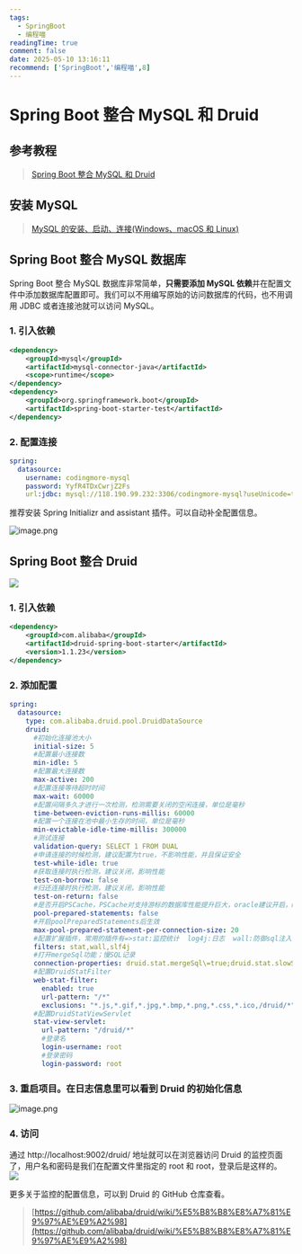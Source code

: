 ```yaml
---
tags:
  - SpringBoot
  - 编程喵
readingTime: true
comment: false
date: 2025-05-10 13:16:11
recommend: ['SpringBoot','编程喵',8]
---
```


# Spring Boot 整合 MySQL 和 Druid

## 参考教程

>[Spring Boot 整合 MySQL 和 Druid](https://www.yuque.com/itwanger/vn4p17/yzg33s)

## 安装 MySQL

>[MySQL 的安装、启动、连接(Windows、macOS 和 Linux)](https://javabetter.cn/mysql/install.html)

## Spring Boot 整合 MySQL 数据库

Spring Boot 整合 MySQL 数据库非常简单，**只需要添加 MySQL 依赖**并在配置文件中添加数据库配置即可。我们可以不用编写原始的访问数据库的代码，也不用调用 JDBC 或者连接池就可以访问 MySQL。

### 1. 引入依赖

```XML
<dependency>
    <groupId>mysql</groupId>
    <artifactId>mysql-connector-java</artifactId>
    <scope>runtime</scope>
</dependency>
<dependency>
    <groupId>org.springframework.boot</groupId>
    <artifactId>spring-boot-starter-test</artifactId>
</dependency>
```

### 2. 配置连接

```yml
spring:
  datasource:
    username: codingmore-mysql
    password: YyfR4TDxCwrjZ2Fs
    url:jdbc: mysql://118.190.99.232:3306/codingmore-mysql?useUnicode=true&characterEncoding=utf-8&serverTimezone=Asia/Shanghai&useSSL=false
```

推荐安装 Spring Initializr and assistant 插件。可以自动补全配置信息。

![image.png](https://imgsbo.oss-cn-shanghai.aliyuncs.com/undefined20250510131438783.png)


## Spring Boot 整合 Druid

![](https://cdn.nlark.com/yuque/0/2025/png/26027752/1743854364697-4b8bd7e5-ec4c-426b-9e6a-4f9d18957fbc.png)

### 1. 引入依赖

```xml
<dependency>
    <groupId>com.alibaba</groupId>
    <artifactId>druid-spring-boot-starter</artifactId>
    <version>1.1.23</version>
</dependency>
```

### 2. 添加配置

```yml
spring:
  datasource:    
    type: com.alibaba.druid.pool.DruidDataSource
    druid:
      #初始化连接池大小
      initial-size: 5
      #配置最小连接数
      min-idle: 5
      #配置最大连接数
      max-active: 200
      #配置连接等待超时时间
      max-wait: 60000
      #配置间隔多久才进行一次检测，检测需要关闭的空闲连接，单位是毫秒
      time-between-eviction-runs-millis: 60000
      #配置一个连接在池中最小生存的时间，单位是毫秒
      min-evictable-idle-time-millis: 300000
      #测试连接
      validation-query: SELECT 1 FROM DUAL
      #申请连接的时候检测，建议配置为true，不影响性能，并且保证安全
      test-while-idle: true
      #获取连接时执行检测，建议关闭，影响性能
      test-on-borrow: false
      #归还连接时执行检测，建议关闭，影响性能
      test-on-return: false
      #是否开启PSCache，PSCache对支持游标的数据库性能提升巨大，oracle建议开启，mysql下建议关闭
      pool-prepared-statements: false
      #开启poolPreparedStatements后生效
      max-pool-prepared-statement-per-connection-size: 20
      #配置扩展插件，常用的插件有=>stat:监控统计  log4j:日志  wall:防御sql注入
      filters: stat,wall,slf4j
      #打开mergeSql功能；慢SQL记录
      connection-properties: druid.stat.mergeSql\=true;druid.stat.slowSqlMillis\=5000
      #配置DruidStatFilter
      web-stat-filter:
        enabled: true
        url-pattern: "/*"
        exclusions: "*.js,*.gif,*.jpg,*.bmp,*.png,*.css,*.ico,/druid/*"
      #配置DruidStatViewServlet
      stat-view-servlet:
        url-pattern: "/druid/*"
        #登录名
        login-username: root
        #登录密码
        login-password: root
```

### 3. 重启项目。在日志信息里可以看到 Druid 的初始化信息

![image.png](https://imgsbo.oss-cn-shanghai.aliyuncs.com/undefined20250510131530736.png)


### 4. 访问

通过 http://localhost:9002/druid/ 地址就可以在浏览器访问 Druid 的监控页面了，用户名和密码是我们在配置文件里指定的 root 和 root，登录后是这样的。  
![](https://cdn.nlark.com/yuque/0/2025/png/26027752/1743854486353-c6e7d239-df06-4c4b-bfc0-3f47bd67afee.png)  

更多关于监控的配置信息，可以到 Druid 的 GitHub 仓库查看。  
>[https://github.com/alibaba/druid/wiki/%E5%B8%B8%E8%A7%81%E9%97%AE%E9%A2%98](https://github.com/alibaba/druid/wiki/%E5%B8%B8%E8%A7%81%E9%97%AE%E9%A2%98)
